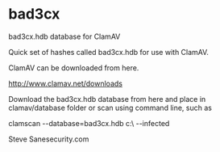 # bad3cx
bad3cx.hdb database for ClamAV

Quick set of hashes called bad3cx.hdb for use with ClamAV. 

ClamAV can be downloaded from here.

http://www.clamav.net/downloads

Download the bad3cx.hdb database from here and place in clamav/database folder 
or scan using command line, such as

clamscan --database=bad3cx.hdb c:\ --infected

Steve
Sanesecurity.com

